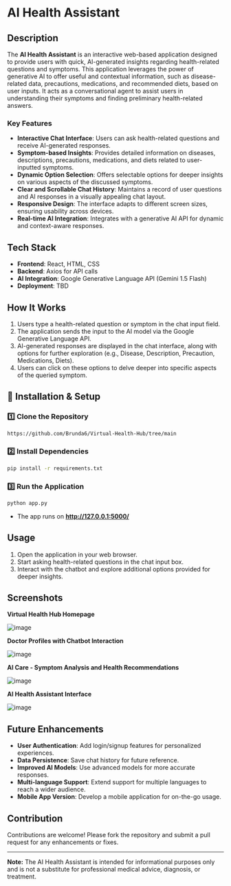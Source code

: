 # AI Health Assistant

## Description
The **AI Health Assistant** is an interactive web-based application designed to provide users with quick, AI-generated insights regarding health-related questions and symptoms. This application leverages the power of generative AI to offer useful and contextual information, such as disease-related data, precautions, medications, and recommended diets, based on user inputs. It acts as a conversational agent to assist users in understanding their symptoms and finding preliminary health-related answers.

### Key Features
- **Interactive Chat Interface**: Users can ask health-related questions and receive AI-generated responses.
- **Symptom-based Insights**: Provides detailed information on diseases, descriptions, precautions, medications, and diets related to user-inputted symptoms.
- **Dynamic Option Selection**: Offers selectable options for deeper insights on various aspects of the discussed symptoms.
- **Clear and Scrollable Chat History**: Maintains a record of user questions and AI responses in a visually appealing chat layout.
- **Responsive Design**: The interface adapts to different screen sizes, ensuring usability across devices.
- **Real-time AI Integration**: Integrates with a generative AI API for dynamic and context-aware responses.

## Tech Stack
- **Frontend**: React, HTML, CSS
- **Backend**: Axios for API calls
- **AI Integration**: Google Generative Language API (Gemini 1.5 Flash)
- **Deployment**: TBD

## How It Works
1. Users type a health-related question or symptom in the chat input field.
2. The application sends the input to the AI model via the Google Generative Language API.
3. AI-generated responses are displayed in the chat interface, along with options for further exploration (e.g., Disease, Description, Precaution, Medications, Diets).
4. Users can click on these options to delve deeper into specific aspects of the queried symptom.

## 🚀 Installation & Setup
### 1️⃣ Clone the Repository
```bash
https://github.com/Brunda6/Virtual-Health-Hub/tree/main
```

### 2️⃣ Install Dependencies
```bash
pip install -r requirements.txt
```

### 3️⃣ Run the Application
```bash
python app.py
```
- The app runs on **http://127.0.0.1:5000/**

## Usage
1. Open the application in your web browser.
2. Start asking health-related questions in the chat input box.
3. Interact with the chatbot and explore additional options provided for deeper insights.

## Screenshots
**Virtual Health Hub Homepage**

![image](https://github.com/user-attachments/assets/64570fa7-c03d-4b49-be41-a571363d1d69)


**Doctor Profiles with Chatbot Interaction**

![image](https://github.com/user-attachments/assets/3b139284-1880-4239-bdaa-d9926503a62a)


**AI Care - Symptom Analysis and Health Recommendations**

![image](https://github.com/user-attachments/assets/23c3a65a-c9a0-488e-8263-7609f5862d67)


**AI Health Assistant Interface**

![image](https://github.com/user-attachments/assets/af411b7c-1f04-459d-ab63-ae8e7847fb50)


## Future Enhancements
- **User Authentication**: Add login/signup features for personalized experiences.
- **Data Persistence**: Save chat history for future reference.
- **Improved AI Models**: Use advanced models for more accurate responses.
- **Multi-language Support**: Extend support for multiple languages to reach a wider audience.
- **Mobile App Version**: Develop a mobile application for on-the-go usage.

## Contribution
Contributions are welcome! Please fork the repository and submit a pull request for any enhancements or fixes.

---
**Note:** The AI Health Assistant is intended for informational purposes only and is not a substitute for professional medical advice, diagnosis, or treatment.
